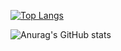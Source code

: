 [![Top Langs](https://github-readme-stats.vercel.app/api/top-langs/?username=JuanDiegoAW&layout=compact)](https://github.com/anuraghazra/github-readme-stats)

![Anurag's GitHub stats](https://github-readme-stats.vercel.app/api?username=JuanDiegoAW&show_icons=true&theme=radical)
